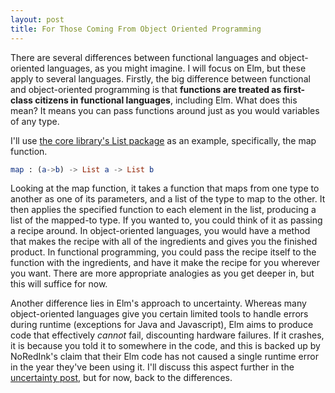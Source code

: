 ```yaml
---
layout: post
title: For Those Coming From Object Oriented Programming
---
```

There are several differences between functional languages and object-oriented languages, as you might imagine. I will focus on Elm, but these apply to several languages.	Firstly, the big difference between functional and object-oriented programming is that **functions are treated as first-class citizens in functional languages**, including Elm. What does this mean? It means you can pass functions around just as you would variables of any type. 


I'll use [the core library's List package](http://package.elm-lang.org/packages/elm-lang/core/1.0.0/List) as an example, specifically, the map function. 

```elm
map : (a->b) -> List a -> List b
```

Looking at the map function, it takes a function that maps from one type to another as one of its parameters, and a list of the type to map to the other. It then applies the specified function to each element in the list, producing a list of the mapped-to type. If you wanted to, you could think of it as passing a recipe around. In object-oriented languages, you would have a method that makes the recipe with all of the ingredients and gives you the finished product. In functional programming, you could pass the recipe itself to the function with the ingredients, and have it make the recipe for you wherever you want. There are more appropriate analogies as you get deeper in, but this will suffice for now.

Another difference lies in Elm's approach to uncertainty. Whereas many object-oriented languages give you certain limited tools to handle errors during runtime (exceptions for Java and Javascript), Elm aims to produce code that effectively *cannot* fail, discounting hardware failures. If it crashes, it is because you told it to somewhere in the code, and this is backed up by NoRedInk's claim that their Elm code has not caused a single runtime error in the year they've been using it. I'll discuss this aspect further in the [uncertainty post](http://colvardrm.github.io/Elm-Uncertainty), but for now, back to the differences.




